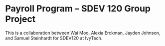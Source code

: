 # Payroll Program – SDEV 120 Group Project
This is a collaboration between Wai Moo, Alexia Erckman, Jayden Johnson, and Samuel Steinhardt
for SDEV120 at IvyTech.
